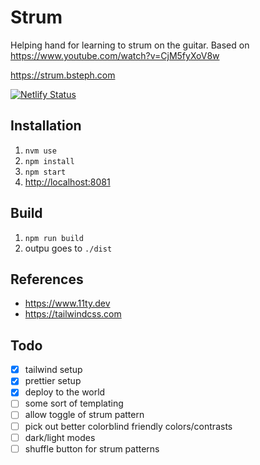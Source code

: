 # Strum

Helping hand for learning to strum on the guitar. Based on <https://www.youtube.com/watch?v=CjM5fyXoV8w>

<https://strum.bsteph.com>

[![Netlify Status](https://api.netlify.com/api/v1/badges/cecf8501-8458-495e-a9d6-75211e041e71/deploy-status)](https://app.netlify.com/sites/fervent-leakey-947339/deploys)

## Installation

1. `nvm use`
2. `npm install`
3. `npm start`
4. <http://localhost:8081>

## Build

1. `npm run build`
2. outpu goes to `./dist`

## References

- <https://www.11ty.dev>
- <https://tailwindcss.com>

## Todo

- [x] tailwind setup
- [x] prettier setup
- [x] deploy to the world
- [ ] some sort of templating
- [ ] allow toggle of strum pattern
- [ ] pick out better colorblind friendly colors/contrasts
- [ ] dark/light modes
- [ ] shuffle button for strum patterns
